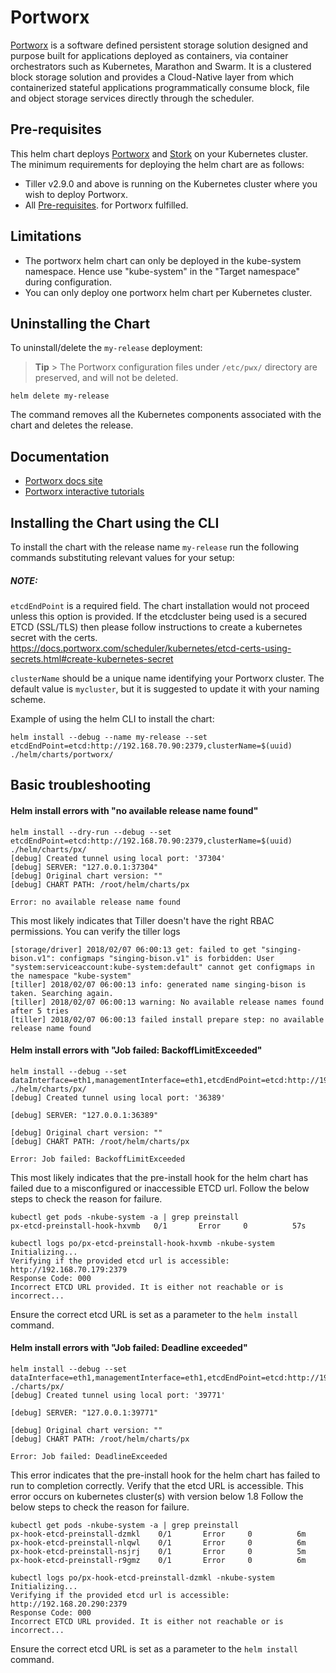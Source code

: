 # Portworx

[Portworx](https://portworx.com/) is a software defined persistent storage solution designed and purpose built for applications deployed as containers, via container orchestrators such as Kubernetes, Marathon and Swarm. It is a clustered block storage solution and provides a Cloud-Native layer from which containerized stateful applications programmatically consume block, file and object storage services directly through the scheduler.

## Pre-requisites

This helm chart deploys [Portworx](https://portworx.com/) and [Stork](https://docs.portworx.com/scheduler/kubernetes/stork.html) on your Kubernetes cluster. The minimum requirements for deploying the helm chart are as follows:

- Tiller v2.9.0 and above is running on the Kubernetes cluster where you wish to deploy Portworx.
- All [Pre-requisites](https://docs.portworx.com/#minimum-requirements). for Portworx fulfilled.

## Limitations
* The portworx helm chart can only be deployed in the kube-system namespace. Hence use "kube-system" in the "Target namespace" during configuration.
* You can only deploy one portworx helm chart per Kubernetes cluster.

## Uninstalling the Chart

To uninstall/delete the `my-release` deployment:

> **Tip** > The Portworx configuration files under `/etc/pwx/` directory are preserved, and will not be deleted.

```
helm delete my-release
```
The command removes all the Kubernetes components associated with the chart and deletes the release.


## Documentation
* [Portworx docs site](https://docs.portworx.com/scheduler/kubernetes/)
* [Portworx interactive tutorials](https://docs.portworx.com/scheduler/kubernetes/px-k8s-interactive.html)

## Installing the Chart using the CLI

To install the chart with the release name `my-release` run the following commands substituting relevant values for your setup:

##### NOTE:
`etcdEndPoint` is a required field. The chart installation would not proceed unless this option is provided.
If the etcdcluster being used is a secured ETCD (SSL/TLS) then please follow instructions to create a kubernetes secret with the certs. https://docs.portworx.com/scheduler/kubernetes/etcd-certs-using-secrets.html#create-kubernetes-secret


`clusterName` should be a unique name identifying your Portworx cluster. The default value is `mycluster`, but it is suggested to update it with your naming scheme.

Example of using the helm CLI to install the chart:
```
helm install --debug --name my-release --set etcdEndPoint=etcd:http://192.168.70.90:2379,clusterName=$(uuid) ./helm/charts/portworx/
```

## Basic troubleshooting

#### Helm install errors with "no available release name found"

```
helm install --dry-run --debug --set etcdEndPoint=etcd:http://192.168.70.90:2379,clusterName=$(uuid) ./helm/charts/px/
[debug] Created tunnel using local port: '37304'
[debug] SERVER: "127.0.0.1:37304"
[debug] Original chart version: ""
[debug] CHART PATH: /root/helm/charts/px

Error: no available release name found
```
This most likely indicates that Tiller doesn't have the right RBAC permissions.
You can verify the tiller logs
```
[storage/driver] 2018/02/07 06:00:13 get: failed to get "singing-bison.v1": configmaps "singing-bison.v1" is forbidden: User "system:serviceaccount:kube-system:default" cannot get configmaps in the namespace "kube-system"
[tiller] 2018/02/07 06:00:13 info: generated name singing-bison is taken. Searching again.
[tiller] 2018/02/07 06:00:13 warning: No available release names found after 5 tries
[tiller] 2018/02/07 06:00:13 failed install prepare step: no available release name found
```

#### Helm install errors with  "Job failed: BackoffLimitExceeded"

```
helm install --debug --set dataInterface=eth1,managementInterface=eth1,etcdEndPoint=etcd:http://192.168.70.179:2379,clusterName=$(uuid) ./helm/charts/px/
[debug] Created tunnel using local port: '36389'

[debug] SERVER: "127.0.0.1:36389"

[debug] Original chart version: ""
[debug] CHART PATH: /root/helm/charts/px

Error: Job failed: BackoffLimitExceeded
```
This most likely indicates that the pre-install hook for the helm chart has failed due to a misconfigured or inaccessible ETCD url.
Follow the below steps to check the reason for failure.

```
kubectl get pods -nkube-system -a | grep preinstall
px-etcd-preinstall-hook-hxvmb   0/1       Error     0          57s

kubectl logs po/px-etcd-preinstall-hook-hxvmb -nkube-system
Initializing...
Verifying if the provided etcd url is accessible: http://192.168.70.179:2379
Response Code: 000
Incorrect ETCD URL provided. It is either not reachable or is incorrect...

```

Ensure the correct etcd URL is set as a parameter to the `helm install` command.

#### Helm install errors with "Job failed: Deadline exceeded"

```
helm install --debug --set dataInterface=eth1,managementInterface=eth1,etcdEndPoint=etcd:http://192.168.20.290:2379,clusterName=$(uuid) ./charts/px/
[debug] Created tunnel using local port: '39771'

[debug] SERVER: "127.0.0.1:39771"

[debug] Original chart version: ""
[debug] CHART PATH: /root/helm/charts/px

Error: Job failed: DeadlineExceeded
```
This error indicates that the pre-install hook for the helm chart has failed to run to completion correctly. Verify that the etcd URL is accessible. This error occurs on kubernetes cluster(s) with version below 1.8
Follow the below steps to check the reason for failure.

```
kubectl get pods -nkube-system -a | grep preinstall
px-hook-etcd-preinstall-dzmkl    0/1       Error     0          6m
px-hook-etcd-preinstall-nlqwl    0/1       Error     0          6m
px-hook-etcd-preinstall-nsjrj    0/1       Error     0          5m
px-hook-etcd-preinstall-r9gmz    0/1       Error     0          6m

kubectl logs po/px-hook-etcd-preinstall-dzmkl -nkube-system
Initializing...
Verifying if the provided etcd url is accessible: http://192.168.20.290:2379
Response Code: 000
Incorrect ETCD URL provided. It is either not reachable or is incorrect...
```
Ensure the correct etcd URL is set as a parameter to the `helm install` command.
